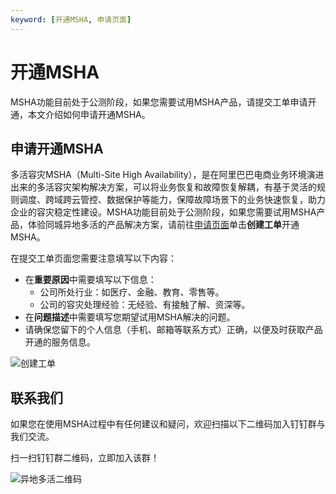 ```yaml
---
keyword: [开通MSHA, 申请页面]
---
```


# 开通MSHA

MSHA功能目前处于公测阶段，如果您需要试用MSHA产品，请提交工单申请开通，本文介绍如何申请开通MSHA。

## 申请开通MSHA

多活容灾MSHA（Multi-Site High Availability），是在阿⾥巴巴电商业务环境演进出来的多活容灾架构解决⽅案，可以将业务恢复和故障恢复解耦，有基于灵活的规则调度、跨域跨云管控、数据保护等能力，保障故障场景下的业务快速恢复，助⼒企业的容灾稳定性建设。MSHA功能目前处于公测阶段，如果您需要试用MSHA产品，体验同城异地多活的产品解决方案，请前往[申请页面](https://selfservice.console.aliyun.com/ticket/category/ahas/recommend/5648)单击**创建工单**开通MSHA。

在提交工单页面您需要注意填写以下内容：

-   在**重要原因**中需要填写以下信息：
    -   公司所处行业：如医疗、金融、教育、零售等。
    -   公司的容灾处理经验：无经验、有接触了解、资深等。
-   在**问题描述**中需要填写您期望试用MSHA解决的问题。
-   请确保您留下的个人信息（手机、邮箱等联系方式）正确，以便及时获取产品开通的服务信息。

![创建工单](https://static-aliyun-doc.oss-cn-hangzhou.aliyuncs.com/assets/img/zh-CN/9386182061/p174078.png)

## 联系我们

如果您在使用MSHA过程中有任何建议和疑问，欢迎扫描以下二维码加入钉钉群与我们交流。

扫一扫钉钉群二维码，立即加入该群！

![异地多活二维码](https://static-aliyun-doc.oss-cn-hangzhou.aliyuncs.com/assets/img/zh-CN/4136911061/p170718.jpg)

